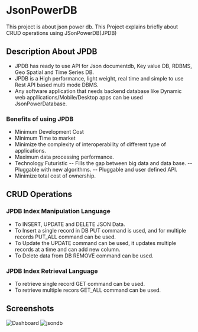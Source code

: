 # JsonPowerDB
This project is about json power db.
This Project explains briefly about CRUD operations using JSonPowerDB(JPDB)

## Description About JPDB
- JPDB has ready to use API for Json documentdb, Key value DB, RDBMS, Geo Spatial and Time Series DB.
- JPDB is a High performance, light weight, real time and simple to use Rest API based multi mode DBMS.
- Any software application that needs backend database like Dynamic web appllications/Mobile/Desktop apps can be used JsonPowerDatabase.


### Benefits of using JPDB 
- Minimum Development Cost 
- Minimum Time to market
- Minimize the complexity of interoperability of different type of applications.
- Maximum data processing performance.
- Technology Futuristic 
-- Fills the gap between big data and data base.
-- Pluggable with new algorithms.
-- Pluggable and user defined API.
- Minimize total cost of ownership.

## CRUD Operations
### JPDB Index Manipulation Language
- To INSERT, UPDATE and DELETE JSON Data.
- To Insert a single record in DB PUT command is used, and for multiple records PUT_ALL command can be used.
- To Update the UPDATE command can be used, it updates multiple records at a time and can add new column.
- To Delete data from DB REMOVE command can be used.

### JPDB Index Retrieval Language
- To retrieve single record GET command can be used.
- To retrieve multiple recors GET_ALL command can be used.

## Screenshots

![Dashboard](https://user-images.githubusercontent.com/105830749/169245093-231fd8f5-a7d0-485f-848f-96f0fcf1a92d.JPG)
![jsondb](https://user-images.githubusercontent.com/105830749/169245460-d4ef1785-d91a-4862-a62e-a0e74267851f.JPG)
